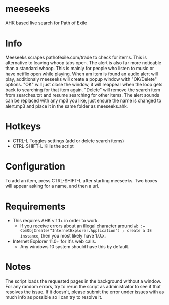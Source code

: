 # meeseeks
AHK based live search for Path of Exile

# Info
Meeseeks scrapes pathofexile.com/trade to check for items. This is alternative to leaving whoop tabs open. The alert is also far more noticable than a standard whoop. This is mainly for people who listen to music or have netflix open while playing. When am item is found an audio alert will play, additionaly meeseeks will create a popup window with "OK/Delete" options. "OK" will just close the window, it will reappear when the loop gets back to searching for that item again. "Delete" will remove the search item from searches.txt and resume searching for other items. The alert sounds can be replaced with any mp3 you like, just ensure the name is changed to alert.mp3 and place it in the same folder as meeseeks.ahk.

# Hotkeys
* CTRL-L Toggles settings (add or delete search items)
* CTRL-SHIFT-L Kills the script

# Configuration
To add an item, press CTRL-SHIFT-L after starting meeseeks. Two boxes will appear asking for a name, and then a url.

# Requirements
* This requires AHK v 1.1+ in order to work. 
  * If you receive errors about an illegal character around `wb := ComObjCreate("InternetExplorer.Application") ; create a IE instance`, then you most likely have 1.0.x. 
* Internet Explorer 11.0+ for it's web calls.
  * Any windows 10 system should have this by default.
  
# Notes
The script loads the requested pages in the background without a window. For any random errors, try to rerun the script as administrator to see if that resolves the issue. If it doesn't, please submit the error under issues with as much info as possible so I can try to resolve it.

